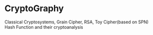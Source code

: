 # CryptoGraphy
Classical Cryptosystems, Grain Cipher, RSA, Toy Cipher(based on SPN) Hash Function and their cryptoanalysis
